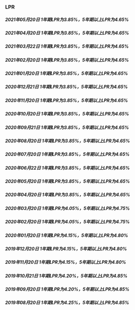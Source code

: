 ### LPR

##### 2021年05月20日  1年期LPR为3.85%，5年期以上LPR为4.65%

##### 2021年04月20日  1年期LPR为3.85%，5年期以上LPR为4.65%

##### 2021年03月22日  1年期LPR为3.85%，5年期以上LPR为4.65%

##### 2021年02月20日  1年期LPR为3.85%，5年期以上LPR为4.65%

##### 2021年01月20日  1年期LPR为3.85%，5年期以上LPR为4.65%

##### 2020年12月21日  1年期LPR为3.85%，5年期以上LPR为4.65%

##### 2020年11月20日  1年期LPR为3.85%，5年期以上LPR为4.65%

##### 2020年10月20日  1年期LPR为3.85%，5年期以上LPR为4.65%

##### 2020年09月21日  1年期LPR为3.85%，5年期以上LPR为4.65%

##### 2020年08月20日  1年期LPR为3.85%，5年期以上LPR为4.65%

##### 2020年07月20日  1年期LPR为3.85%，5年期以上LPR为4.65%

##### 2020年06月22日  1年期LPR为3.85%，5年期以上LPR为4.65%

##### 2020年05月20日  1年期LPR为3.85%，5年期以上LPR为4.65%

##### 2020年04月20日  1年期LPR为3.85%，5年期以上LPR为4.65%

##### 2020年03月20日  1年期LPR为4.05%，5年期以上LPR为4.75%

##### 2020年02月20日  1年期LPR为4.05%，5年期以上LPR为4.75%

##### 2020年01月20日  1年期LPR为4.15%，5年期以上LPR为4.80%

##### 2019年12月20日  1年期LPR为4.15%，5年期以上LPR为4.80%

##### 2019年11月20日  1年期LPR为4.15%，5年期以上LPR为4.80%

##### 2019年10月21日  1年期LPR为4.20%，5年期以上LPR为4.85%

##### 2019年09月20日  1年期LPR为4.20%，5年期以上LPR为4.85%

##### 2019年08月20日  1年期LPR为4.25%，5年期以上LPR为4.85%
